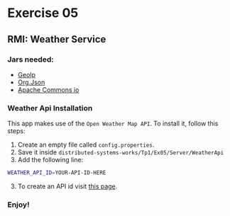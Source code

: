 # Exercise 05
## RMI: Weather Service
### Jars needed:
  - [GeoIp](https://drive.google.com/file/d/0B13cNeaiufwVdm1lNWN0TXFtX3M/view?usp=sharing)
  - [Org.Json](https://drive.google.com/file/d/0B13cNeaiufwVQlg3MF9xek01VkE/view?usp=sharing)
  - [Apache Commons io](https://drive.google.com/open?id=0B13cNeaiufwVS2ZUY2p2RENEbEE)
### Weather Api Installation
This app makes use of the `Open Weather Map API`. To install it, follow this steps:
1. Create an empty file called `config.properties`.
2. Save it inside `distributed-systems-works/Tp1/Ex05/Server/WeatherApi`
2. Add the following line:
```bash
WEATHER_API_ID=YOUR-API-ID-HERE
```
3. To create an API id visit [this page](https://openweathermap.org/appid).
### Enjoy!
